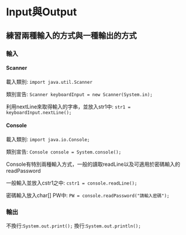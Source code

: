 # Input與Output

## 練習兩種輸入的方式與一種輸出的方式

### 輸入
#### Scanner
載入類別:
```import java.util.Scanner```

類別宣告:
```Scanner keyboardInput = new Scanner(System.in);```

利用nextLine來取得輸入的字串，並放入str1中:
```str1 = keyboardInput.nextLine();```

#### Console
載入類別:
```import java.io.Console;```

類別宣告:
```Console console = System.console();```

Console有特別兩種輸入方式，一般的讀取readLine以及可適用於密碼輸入的readPassword

一般輸入並放入cstr1之中:
```cstr1 = console.readLine();```

密碼輸入放入char[] PW中:
```PW = console.readPassword("請輸入密碼");```

### 輸出
不換行:```System.out.print();```
換行:```System.out.println();```
